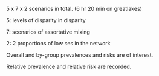 5 x 7 x 2 scenarios in total. (6 hr 20 min on greatlakes)

5: levels of disparity in disparity

7: scenarios of assortative mixing

2: 2 proportions of low ses in the network

Overall and by-group prevalences and risks are of interest.

Relative prevalence and relative risk are recorded.
